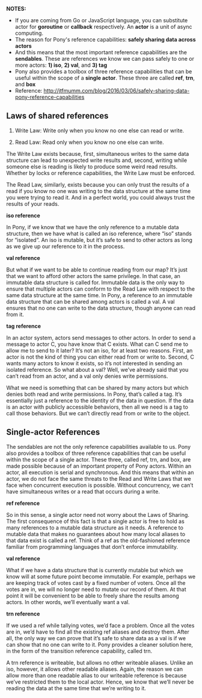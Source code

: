 **NOTES:** 

- If you are coming from Go or JavaScript language, you can substitute actor for **goroutine** or **callback** respectively. An **actor** is a unit of async computing.
- The reason for Pony's reference capabilities:  **safely sharing data across actors**
- And this means that the most important reference capabilities are the **sendables**. These are references we know we can pass safely to one or more actors: **1) iso**, **2) val**, and **3) tag**
- Pony also provides a toolbox of three reference capabilities that can be useful within the scope of a **single actor**. These three are called **ref**, **trn**, and **box**
- Reference: http://jtfmumm.com/blog/2016/03/06/safely-sharing-data-pony-reference-capabilities

## Laws of shared references

1) Write Law: Write only when you know no one else can read or write.

2) Read Law: Read only when you know no one else can write.

The Write Law exists because, first, simultaneous writes to the same data structure can lead to unexpected write results and, second, writing while someone else is reading is likely to produce some weird read results. Whether by locks or reference capabilities, the Write Law must be enforced.

The Read Law, similarly, exists because you can only trust the results of a read if you know no one was writing to the data structure at the same time you were trying to read it. And in a perfect world, you could always trust the results of your reads.

**iso reference**

In Pony, if we know that we have the only reference to a mutable data structure, then we have what is called an iso reference, where “iso” stands for “isolated”. An iso is mutable, but it’s safe to send to other actors as long as we give up our reference to it in the process.

**val reference**

But what if we want to be able to continue reading from our map? It’s just that we want to afford other actors the same privilege. In that case, an immutable data structure is called for. Immutable data is the only way to ensure that multiple actors can conform to the Read Law with respect to the same data structure at the same time. In Pony, a reference to an immutable data structure that can be shared among actors is called a val. A val ensures that no one can write to the data structure, though anyone can read from it.

**tag reference**

In an actor system, actors send messages to other actors. In order to send a message to actor C, you have know that C exists. What can C send me to allow me to send to it later? It’s not an iso, for at least two reasons. First, an actor is not the kind of thing you can either read from or write to. Second, C wants many actors to know it exists, so it’s not interested in sending an isolated reference. So what about a val? Well, we’ve already said that you can’t read from an actor, and a val only denies write permissions.

What we need is something that can be shared by many actors but which denies both read and write permissions. In Pony, that’s called a tag. It’s essentially just a reference to the identity of the data in question. If the data is an actor with publicly accessible behaviors, then all we need is a tag to call those behaviors. But we can’t directly read from or write to the object.

## Single-actor References

The sendables are not the only reference capabilities available to us. Pony also provides a toolbox of three reference capabilities that can be useful within the scope of a single actor. These three, called ref, trn, and box, are made possible because of an important property of Pony actors. Within an actor, all execution is serial and synchronous. And this means that within an actor, we do not face the same threats to the Read and Write Laws that we face when concurrent execution is possible. Without concurrency, we can’t have simultaneous writes or a read that occurs during a write.

**ref reference**

So in this sense, a single actor need not worry about the Laws of Sharing. The first consequence of this fact is that a single actor is free to hold as many references to a mutable data structure as it needs. A reference to mutable data that makes no guarantees about how many local aliases to that data exist is called a ref. Think of a ref as the old-fashioned reference familiar from programming languages that don’t enforce immutability.

**val reference**

What if we have a data structure that is currently mutable but which we know will at some future point become immutable. For example, perhaps we are keeping track of votes cast by a fixed number of voters. Once all the votes are in, we will no longer need to mutate our record of them. At that point it will be convenient to be able to freely share the results among actors. In other words, we’ll eventually want a val.

**trn reference**

If we used a ref while tallying votes, we’d face a problem. Once all the votes are in, we’d have to find all the existing ref aliases and destroy them. After all, the only way we can prove that it’s safe to share data as a val is if we can show that no one can write to it. Pony provides a cleaner solution here, in the form of the transition reference capability, called trn.

A trn reference is writeable, but allows no other writeable aliases. Unlike an iso, however, it allows other readable aliases. Again, the reason we can allow more than one readable alias to our writeable reference is because we’ve restricted them to the local actor. Hence, we know that we’ll never be reading the data at the same time that we’re writing to it.
